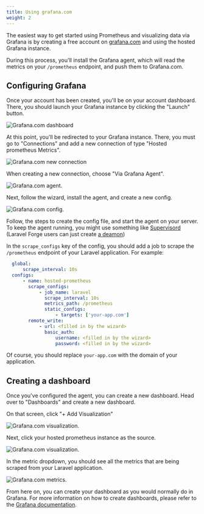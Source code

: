 ```yaml
---
title: Using grafana.com
weight: 2
---
```


The easiest way to get started using Prometheus and visualizing data via Grafana is by creating a free account on [grafana.com](https://grafana.com) and using the hosted Grafana instance.

During this process, you'll install the Grafana agent, which will read the metrics on your `/prometheus` endpoint, and push them to Grafana.com.

## Configuring Grafana

Once your account has been created, you'll be on your account dashboard. There, you should launch your Grafana instance by clicking the "Launch" button.

![Grafana.com dashboard](/docs/laravel-prometheus/v1/images/launch-grafana.jpg)

At this point, you'll be redirected to your Grafana instance. There, you must go to "Connections" and add a new connection of type "Hosted prometheus Metrics".

![Grafana.com new connection](/docs/laravel-prometheus/v1/images/new-connection.jpg)

When creating a new connection, choose "Via Grafana Agent".

![Grafana.com agent](/docs/laravel-prometheus/v1/images/grafana-agent.jpg).

Next, follow the wizard, install the agent, and create a new config.

![Grafana.com config](/docs/laravel-prometheus/v1/images/new-config.jpg).

Follow, the steps to create the config file, and start the agent on your server. To keep the agent running, you might use something like [Supervisord](http://supervisord.org) (Laravel Forge users can just create [a deamon](https://forge.laravel.com/docs/1.0/resources/daemons.html))

In the `scrape_configs` key of the config, you should add a job to scrape the `/prometheus` endpoint of your Laravel application. For example:

```yaml
  global:
      scrape_interval: 10s
  configs:
      - name: hosted-prometheus
        scrape_configs:
            - job_name: laravel
              scrape_interval: 10s
              metrics_path: /prometheus
              static_configs:
                  - targets: ['your-app.com']
        remote_write:
            - url: <filled in by the wizard>
              basic_auth:
                  username: <filled in by the wizard>
                  password: <filled in by the wizard>
```

Of course, you should replace `your-app.com` with the domain of your application.

## Creating a dashboard

Once you've configured the agent, you can create a new dashboard. Head over to "Dashboards" and create a new dashboard.

On that screen, click "+ Add Visualization"

![Grafana.com visualization](/docs/laravel-prometheus/v1/images/add-dashboard.jpg).

Next, click your hosted prometheus instance as the source.

![Grafana.com visualization](/docs/laravel-prometheus/v1/images/prometheus-source.jpg).

In the metric dropdown, you should see all the metrics that are being scraped from your Laravel application.

![Grafana.com metrics](/docs/laravel-prometheus/v1/images/metrics.jpg).


From here on, you can create your dashboard as you would normally do in Grafana. For more information on how to create dashboards, please refer to the [Grafana documentation](https://grafana.com/docs/grafana/latest/guides/getting_started/).
